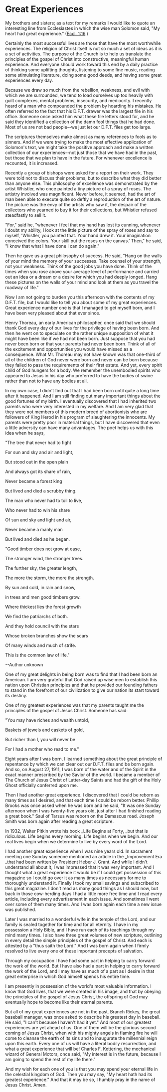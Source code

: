 # Great Experiences

My brothers and sisters; as a text for my remarks I would like to quote an
interesting line from Ecclesiastes in which the wise man Solomon said, "My
heart had great experience." ([Eccl.
1:16](https://www.lds.org/scriptures/ot/eccl/1.16?lang=eng#15).)

Certainly the most successful lives are those that have the most worthwhile
experiences. The religion of Christ itself is not so much a set of ideas as it
is a set of activities. The purpose of the Church is to help us translate the
principles of the gospel of Christ into constructive, meaningful human
experience. And everyone should work toward this end by a daily practice of
thinking some uplifting thoughts, listening to some fine music, reading some
stimulating literature, doing some good deeds, and having some great
experiences every day.

Because we draw so much from the rebellion, weakness, and evil with which we
are surrounded, we tend to load ourselves up too heavily with guilt complexes,
mental problems, insecurity, and mediocrity. I recently heard of a man who
compounded the problem by hoarding his mistakes. He often referred to the fact
that his D.F.T. drawer was the largest file in his office. Someone once asked
him what these file letters stood for, and he said they identified a
collection of the damn fool things that he had done. Most of us are not bad
people--we just let our D.F.T. files get too large.

The scriptures themselves make almost as many references to fools as to
sinners. And if we were trying to make the most effective application of
Solomon's text, we might take the positive approach and make a written
collection of our experiences--not just those that we have had in the past,
but those that we plan to have in the future. For whenever excellence is
recounted, it is increased.

Recently a group of bishops were asked for a report on their work. They were
told not to discuss their problems, but to describe what they did better than
anyone else. This philosophy of excellence was demonstrated by the artist
Whistler, who once painted a tiny picture of a spray of roses. The artistry
involved was magnificent. Never before, it seemed, had the art of man been
able to execute quite so deftly a reproduction of the art of nature. The
picture was the envy of the artists who saw it, the despair of the collectors
who yearned to buy it for their collections, but Whistler refused steadfastly
to sell it.

"For," said he, "whenever I feel that my hand has lost its cunning, whenever I
doubt my ability, I look at the little picture of the spray of roses and say
to myself, 'Whistler, you painted that. Your hand drew it. Your imagination
conceived the colors. Your skill put the roses on the canvas.' Then," he said,
"I know that what I have done I can do again."

Then he gave us a great philosophy of success. He said, "Hang on the walls of
your mind the memory of your successes. Take counsel of your strength, not
your weakness. Think of the good jobs you have done. Think of the times when
you rose above your average level of performance and carried out an idea or a
dream or a desire for which you had deeply longed. Hang these pictures on the
walls of your mind and look at them as you travel the roadway of life."

Now I am not going to burden you this afternoon with the contents of my D.F.T.
file, but I would like to tell you about some of my great experiences. Great
experience number one is that I managed to get myself born, and I have been
very pleased about that ever since.

Henry Thoreau, an early American philosopher, once said that we should thank
God every day of our lives for the privilege of having been born. And then he
went on to speculate on the rather unique supposition of what it might have
been like if we had not been born. Just suppose that you had never been born
or that your parents had never been born. Think of all of the excitement and
opportunities you would have missed as a consequence. What Mr. Thoreau may not
have known was that one-third of all of the children of God never were born
and never can be born because they failed to pass the requirements of their
first estate. And yet, every spirit child of God hungers for a body. We
remember the unembodied spirits who appeared to Jesus in his day who preferred
to have the bodies of swine rather than not to have any bodies at all.

In my own case, I didn't find out that I had been born until quite a long time
after it happened. And I am still finding out many important things about the
good fortunes of my birth. I eventually discovered that I had inherited two
parents who were very interested in my welfare. And I am very glad that they
were not members of this modern breed of abortionists who are followers of
King Herod in his program of slaughtering the innocents. My parents were
pretty poor in material things, but I have discovered that even a little
adversity can have many advantages. The poet helps us with this idea when he
says,

"The tree that never had to fight

For sun and sky and air and light,

But stood out in the open plain

And always got its share of rain,

Never became a forest king

But lived and died a scrubby thing.

The man who never had to toil to live,

Who never had to win his share

Of sun and sky and light and air,

Never became a manly man

But lived and died as he began.

"Good timber does not grow at ease,

The stronger wind, the stronger trees.

The further sky, the greater length,

The more the storm, the more the strength.

By sun and cold, in rain and snow,

in trees and men good timbers grow.

Where thickest lies the forest growth

We find the patriarchs of both.

And they hold council with the stars

Whose broken branches show the scars

Of many winds and much of strife.

This is the common law of life."

--Author unknown

One of my great delights in being born was to find that I had been born an
American. I am very grateful that God raised up wise men to establish this
nation upon Christian principles and that he provided our founding fathers to
stand in the forefront of our civilization to give our nation its start toward
its destiny.

One of my greatest experiences was that my parents taught me the principles of
the gospel of Jesus Christ. Someone has said:

"You may have riches and wealth untold,

Baskets of jewels and caskets of gold,

But richer than I, you will never be

For I had a mother who read to me."

Eight years after I was born, I learned something about the great principle of
repentance by which we can clear out our D.F.T. files and be born again. And
so, on August 27, 1911, I was born of the water and of the Spirit in the exact
manner prescribed by the Savior of the world. I became a member of The Church
of Jesus Christ of Latter-day Saints and had the gift of the Holy Ghost
officially conferred upon me.

Then I had another great experience. I discovered that I could be reborn as
many times as I desired, and that each time I could be reborn better. Phillip
Brooks was once asked when he was born and he said, "It was one Sunday
afternoon when I was twenty-five years old, just after I had finished reading
a great book." Saul of Tarsus was reborn on the Damascus road. Joseph Smith
was born again after reading a great scripture.

In 1932, Walter Pitkin wrote his book _Life Begins at Forty, _but that is
ridiculous. Life begins every morning. Life begins when we begin. And our real
lives begin when we determine to live by every word of the Lord.

I had another great experience when I was nine years old. In sacrament meeting
one Sunday someone mentioned an article in the _Improvement Era _that had been
written by President Heber J. Grant. And while I didn't understand all about
it, I was impressed that it was very important. And I thought what a great
experience it would be if I could get possession of this magazine so I could
go over it as many times as necessary for me to thoroughly understand it.
Finally I took my small savings and subscribed to this great magazine. I don't
read as many good things as I should now, but back in those cow-herding days I
had a little more free time and I read every article, including every
advertisement in each issue. And sometimes I went over some of them many
times. And I was born again each time a new issue was published.

Later I was married to a wonderful wife in the temple of the Lord, and our
family is sealed together for time and for all eternity. I have in my
possession a Holy Bible, and I have run each of its teachings through my mind
many times. I also have three great volumes of new scripture, outlining in
every detail the simple principles of the gospel of Christ. And each is
attested by a "thus saith the Lord." And I was born again when I firmly
resolved to live every one of these important precepts of salvation.

Through my occupation I have had some part in helping to carry forward the
work of the world. But I have also had a part in helping to carry forward the
work of the Lord, and I may have as much of a part as I desire in that great
enterprise in which God himself spends his entire time.

I am presently in possession of the world's most valuable information. I know
that God lives, that we were created in his image, and that by obeying the
principles of the gospel of Jesus Christ, the offspring of God may eventually
hope to become like their eternal parents.

But all of my great experiences are not in the past. Branch Rickey, the great
baseball manager, was once asked to describe his greatest day in baseball. He
said, "I can't because I haven't had it yet." And most of our greatest
experiences are yet ahead of us. One of them will be the glorious second
coming of Jesus Christ, when with his mighty angels in flaming fire he will
come to cleanse the earth of its sins and to inaugurate the millennial reign
upon this earth. Every one of us will have a literal bodily resurrection, and
what a great experience that will be! Charles F. Kettering, the mechanical
wizard of General Motors, once said, "My interest is in the future, because I
am going to spend the rest of my life there."

And my wish for each one of you is that you may spend your eternal life in the
celestial kingdom of God. Then you may say, "My heart hath had its greatest
experience." And that it may be so, I humbly pray in the name of Jesus Christ.
Amen.

